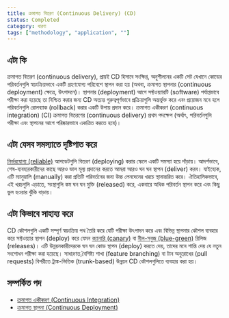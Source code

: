```yaml
---
title: ক্রমাগত বিতরণ (Continuous Delivery) (CD)
status: Completed
category: ধারণা
tags: ["methodology", "application", ""]
---
```


## এটা কি

ক্রমাগত বিতরণ (continuous delivery), প্রায়ই CD হিসাবে সংক্ষিপ্ত, অনুশীলনের একটি সেট যেখানে কোডের পরিবর্তনগুলি স্বয়ংক্রিয়ভাবে একটি গ্রহণযোগ্য পরিবেশে স্থাপন করা হয় (অথবা, ক্রমাগত স্থাপনার (continuous deployment) ক্ষেত্রে, উৎপাদনে)। 
স্থাপনার (deployment) আগে সফ্টওয়্যারটি (software) পর্যাপ্তভাবে পরীক্ষা করা হয়েছে তা নিশ্চিত করার জন্য CD অত্যন্ত গুরুত্বপূর্ণভাবে প্রক্রিয়াগুলি অন্তর্ভুক্ত করে এবং প্রয়োজন মনে হলে পরিবর্তনগুলি রোলব্যাক (rollback) করার একটি উপায় প্রদান করে। 
ক্রমাগত একীকরণ (continuous integration) (CI) ক্রমাগত বিতরণের (continuous delivery) প্রথম পদক্ষেপ 
(অর্থাৎ, পরিবর্তনগুলি পরীক্ষা এবং স্থাপনের আগে পরিষ্কারভাবে একত্রিত করতে হবে)।

## এটা যেসব সমস্যাতে দৃষ্টিপাত করে

[নির্ভরযোগ্য (reliable)](/bn/reliability/) আপডেটগুলি বিতরণ (deploying) করার স্কেলে একটি সমস্যা হয়ে দাঁড়ায়।
আদর্শভাবে, শেষ-ব্যবহারকারীদের কাছে আরও ভাল মূল্য প্রদানের করতে আমরা আরও ঘন ঘন স্থাপন (deliver)  করব। 
যাইহোক, এটি ম্যানুয়ালি (manually) করা প্রতিটি পরিবর্তনের জন্য উচ্চ লেনদেনের খরচে স্থানান্তরিত করে। 
ঐতিহাসিকভাবে, এই খরচগুলি এড়াতে, সংস্থাগুলি কম ঘন ঘন মুক্তি (released) করে, একবারে অধিক পরিবর্তন স্থাপন করে এবং কিছু ভুল হওয়ার ঝুঁকি বাড়ায়।

## এটা কিভাবে সাহায্য করে

CD কৌশলগুলি একটি সম্পূর্ণ স্বয়ংক্রিয় পথ তৈরি করে যেটি পরীক্ষা উৎপাদন করে এবং বিভিন্ন স্থাপনার কৌশল ব্যবহার করে সফ্টওয়্যার স্থাপন (deploy) করে যেমন [ক্যানারি (canary)](/bn/canary-deployment/) বা [নীল-সবুজ (blue-green)](/bn/blue-green-deployment/) রিলিজ (releases)।
এটি উন্নয়নকারীদেরকে ঘন ঘন কোড স্থাপন (deploy) করতে দেয়, তাদের মনে শান্তি দেয় যে নতুন সংশোধন পরীক্ষা করা হয়েছে। 
সাধারণত,বৈশিষ্ট্য শাখা (feature branching) বা টান অনুরোধের (pull requests) বিপরীতে ট্রাঙ্ক-ভিত্তিক (trunk-based) উন্নয়ন CD কৌশলগুলিতে ব্যবহার করা হয়।

## সম্পর্কিত পদ

* [ক্রমাগত একীকরণ (Continuous Integration)](/bn/continuous-integration/)
* [ক্রমাগত স্থাপনা (Continuous Deployment)](/bn/continuous-deployment/)
